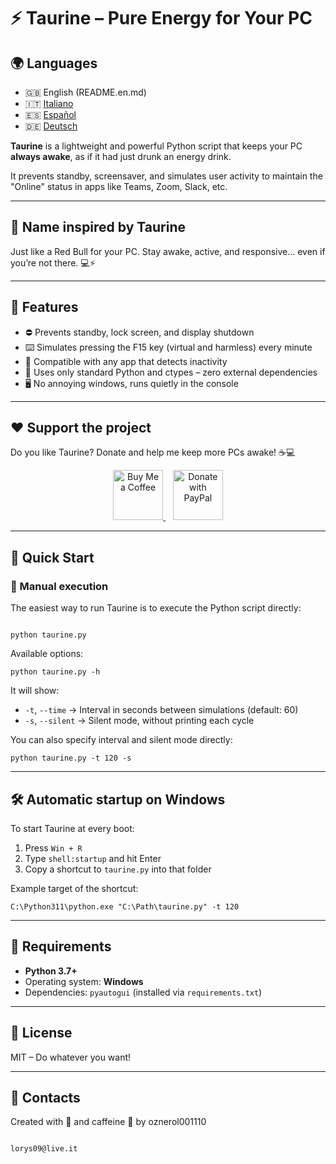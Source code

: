 # ⚡ Taurine – Pure Energy for Your PC

## 🌍 Languages
- 🇬🇧 English (README.en.md)
- 🇮🇹 [Italiano](../README.md)
- 🇪🇸 [Español](README.es.md)
- 🇩🇪 [Deutsch](README.de.md)

**Taurine** is a lightweight and powerful Python script that keeps your PC **always awake**, as if it had just drunk an energy drink.

It prevents standby, screensaver, and simulates user activity to maintain the "Online" status in apps like Teams, Zoom, Slack, etc.

---

## 🐂 Name inspired by **Taurine**

Just like a Red Bull for your PC. Stay awake, active, and responsive… even if you’re not there. 💻⚡

---

## 🧠 Features

- ⛔ Prevents standby, lock screen, and display shutdown  
- ⌨️ Simulates pressing the F15 key (virtual and harmless) every minute  
- 🧩 Compatible with any app that detects inactivity  
- 🐍 Uses only standard Python and ctypes – zero external dependencies  
- 🖥️ No annoying windows, runs quietly in the console  

---

## ❤️ Support the project

Do you like Taurine? Donate and help me keep more PCs awake! ☕💻

<p align="center">
  <!-- Buy Me a Coffee -->
  <a href="https://www.buymeacoffee.com/oznerol" style="height: 5rem; width: auto;" target="_blank">
    <img src="https://cdn.buymeacoffee.com/buttons/v2/default-yellow.png" 
         alt="Buy Me a Coffee" 
         style="height: 5rem; width: auto;">
  </a>
  &nbsp;&nbsp;
  <!-- PayPal -->
  <a href="https://www.paypal.com/donate/?hosted_button_id=L95AXFR3LEZ7Q" style="height: 5rem; width: auto;" target="_blank">
    <img src="https://img.shields.io/badge/PayPal-00457C?style=for-the-badge&logo=paypal&logoColor=white" 
         alt="Donate with PayPal" 
         style="height: 5rem; width: auto;">
  </a>
</p>

---

## 🚀 Quick Start

### 🔁 Manual execution

The easiest way to run Taurine is to execute the Python script directly:

```

python taurine.py

```

Available options:

    python taurine.py -h

It will show:

- `-t`, `--time` → Interval in seconds between simulations (default: 60)  
- `-s`, `--silent` → Silent mode, without printing each cycle  

You can also specify interval and silent mode directly:

    python taurine.py -t 120 -s

---

## 🛠 Automatic startup on Windows

To start Taurine at every boot:  

1. Press `Win + R`  
2. Type `shell:startup` and hit Enter  
3. Copy a shortcut to `taurine.py` into that folder  

Example target of the shortcut:

    C:\Python311\python.exe "C:\Path\taurine.py" -t 120

---

## 🔧 Requirements

- **Python 3.7+**  
- Operating system: **Windows**  
- Dependencies: `pyautogui` (installed via `requirements.txt`)  

---

## 📄 License

MIT – Do whatever you want!  

---

## 💬 Contacts

Created with 💪 and caffeine 🤭 by oznerol001110  


```

lorys09@live.it

```
